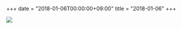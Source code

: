 +++
date = "2018-01-06T00:00:00+09:00"
title = "2018-01-06"
+++

<img class="img-fluid" src="/2018-01-06.jpg" />
